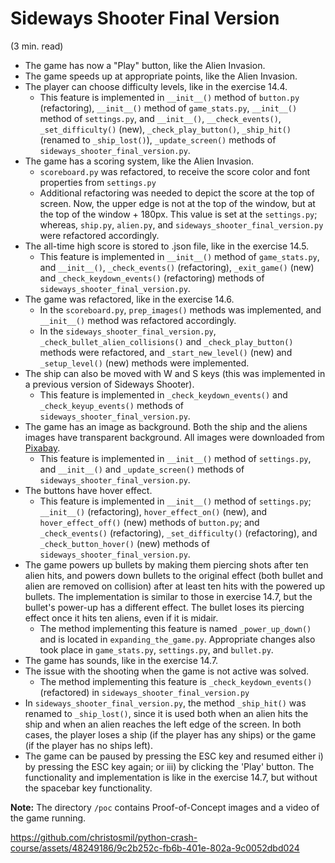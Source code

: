 # Sideways Shooter Final Version

(3 min. read)

- The game has now a "Play" button, like the Alien Invasion.
- The game speeds up at appropriate points, like the Alien Invasion.
- The player can choose difficulty levels, like in the exercise 14.4.
	- This feature is implemented in `__init__()` method of `button.py` (refactoring), `__init__()` method of `game_stats.py`, `__init__()` method of `settings.py`, and `__init__()`, `__check_events()`, `_set_difficulty()` (new), `_check_play_button()`, `_ship_hit()` (renamed to `_ship_lost()`), `_update_screen()` methods of `sideways_shooter_final_version.py`.
- The game has a scoring system, like the Alien Invasion.
	- `scoreboard.py` was refactored, to receive the score color and font properties from `settings.py`
	- Additional refactoring was needed to depict the score at the top of screen. Now, the upper edge is not at the top of the window, but at the top of the window + 180px. This value is set at the `settings.py`; whereas, `ship.py`, `alien.py`, and `sideways_shooter_final_version.py` were refactored accordingly.
- The all-time high score is stored to .json file, like in the exercise 14.5.
	- This feature is implemented in `__init__()` method of `game_stats.py`, and `__init__()`, `_check_events()` (refactoring), `_exit_game()` (new) and `_check_keydown_events()` (refactoring) methods of `sideways_shooter_final_version.py`.
- The game was refactored, like in the exercise 14.6.
	- In the `scoreboard.py`, `prep_images()` methods was implemented, and `__init__()` method was refactored accordingly.
	- In the `sideways_shooter_final_version.py`, `_check_bullet_alien_collisions()` and `_check_play_button()` methods were refactored, and `_start_new_level()` (new) and `_setup_level()` (new) methods were implemented.
- The ship can also be moved with W and S keys (this was implemented in a previous version of Sideways Shooter).
	- This feature is implemented in `_check_keydown_events()` and `_check_keyup_events()` methods of `sideways_shooter_final_version.py`.
- The game has an image as background. Both the ship and the aliens images have transparent background. All images were downloaded from [Pixabay](https://pixabay.com/).
	- This feature is implemented in `__init__()` method of `settings.py`, and `__init__()` and `_update_screen()` methods of `sideways_shooter_final_version.py`.
- The buttons have hover effect.
	- This feature is implemented in `__init__()` method of `settings.py`; `__init__()` (refactoring), `hover_effect_on()` (new), and `hover_effect_off()` (new) methods of `button.py`; and `_check_events()` (refactoring), `_set_difficulty()` (refactoring), and `_check_button_hover()` (new) methods of `sideways_shooter_final_version.py`.
- The game powers up bullets by making them piercing shots after ten alien hits, and powers down bullets to the original effect (both bullet and alien are removed on collision) after at least ten hits with the powered up bullets. The implementation is similar to those in exercise 14.7, but the bullet's power-up has a different effect. The bullet loses its piercing effect once it hits ten aliens, even if it is midair.
	- The method implementing this feature is named `_power_up_down()` and is located in `expanding_the_game.py`. Appropriate changes also took place in `game_stats.py`, `settings.py`, and `bullet.py`.
- The game has sounds, like in the exercise 14.7.
- The issue with the shooting when the game is not active was solved.
	- The method implementing this feature is `_check_keydown_events()` (refactored) in `sideways_shooter_final_version.py`
- In `sideways_shooter_final_version.py`, the method `_ship_hit()` was renamed to `_ship_lost()`, since it is used both when an alien hits the ship and when an alien reaches the left edge of the screen. In both cases, the player loses a ship (if the player has any ships) or the game (if the player has no ships left).
- The game can be paused by pressing the ESC key and resumed either i) by pressing the ESC key again; or iii) by clicking the 'Play' button. The functionality and implementation is like in the exercise 14.7, but without the spacebar key functionality.

**Note:** The directory `/poc` contains Proof-of-Concept images and a video of the game running.

https://github.com/christosmil/python-crash-course/assets/48249186/9c2b252c-fb6b-401e-802a-9c0052dbd024
